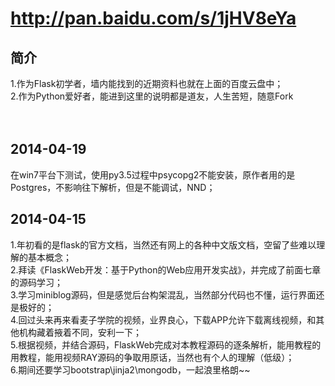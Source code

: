 # http://pan.baidu.com/s/1jHV8eYa
## 简介
1.作为Flask初学者，墙内能找到的近期资料也就在上面的百度云盘中；<br>
2.作为Python爱好者，能进到这里的说明都是道友，人生苦短，随意Fork<br>
<br>
<br>
## 2014-04-19
在win7平台下测试，使用py3.5过程中psycopg2不能安装，原作者用的是Postgres，不影响往下解析，但是不能调试，NND；<br>
## 2014-04-15
1.年初看的是flask的官方文档，当然还有网上的各种中文版文档，空留了些难以理解的基本概念；<br>
2.拜读《FlaskWeb开发：基于Python的Web应用开发实战》，并完成了前面七章的源码学习；<br>
3.学习miniblog源码，但是感觉后台构架混乱，当然部分代码也不懂，运行界面还是极好的；<br>
4.回过头来再来看麦子学院的视频，业界良心，下载APP允许下载离线视频，和其他机构藏着掖着不同，安利一下；<br>
5.根据视频，并结合源码，FlaskWeb完成对本教程源码的逐条解析，能用教程的用教程，能用视频RAY源码的争取用原话，当然也有个人的理解（低级）；<br>
6.期间还要学习bootstrap\jinja2\mongodb，一起浪里格朗~~<br>
